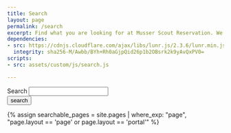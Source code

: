 ```yaml
---
title: Search
layout: page
permalink: /search
excerpt: Find what you are looking for at Musser Scout Reservation. We are bound to have it.
dependencies:
- src: https://cdnjs.cloudflare.com/ajax/libs/lunr.js/2.3.6/lunr.min.js
  integrity: sha256-M/Awbb/BYh+Rh0aGjpQid26p1b2OBsrk2k9yAvQxPV0=
scripts: 
- src: assets/custom/js/search.js

---
```


<form action="/search" method="get">
  <div class="form-row align-items-center">
    <div class="col-10">
      <label class="sr-only" for="query">Search</label>
      <input type="text" id="search-box" name="query" class="form-control mb-2">
    </div>
    <div class="col-auto">
      <input type="submit" value="search" class="btn btn-primary mb-2">
    </div>
  </div>
</form>

<div class="list-group" id="search-results"></div>

{% assign searchable_pages = site.pages | where_exp: "page", "page.layout == 'page' or page.layout == 'portal'" %}
<script>
  window.store = {
    {% for page in searchable_pages %}
      "{{ page.url | slugify }}": {
        "title": "{{ page.title | xml_escape }}",
        "author": "",
        "date": "{{ page.date | date: "%B %d, %Y" }}",
        "category": "{{ page.category | xml_escape }}",
        "content": {{ page.content | strip_html | strip_newlines | jsonify }},
        "url": "{{ page.url | xml_escape }}"
      },
    {%- endfor -%}
    {% for post in site.posts %}
      "{{ post.url | slugify }}": {
        "title": "{{ post.title | xml_escape }}",
        "author": "{{ post.author | xml_escape }}",
        "date": "{{ post.date | date: "%B %d, %Y" }}",
        "category": "{{ post.category | xml_escape }}",
        "content": {{ post.content | strip_html | strip_newlines | jsonify }},
        "url": "{{ post.url | xml_escape }}"
      }
      {% unless forloop.last %},{% endunless %}
    {%- endfor -%}
  };
</script>
